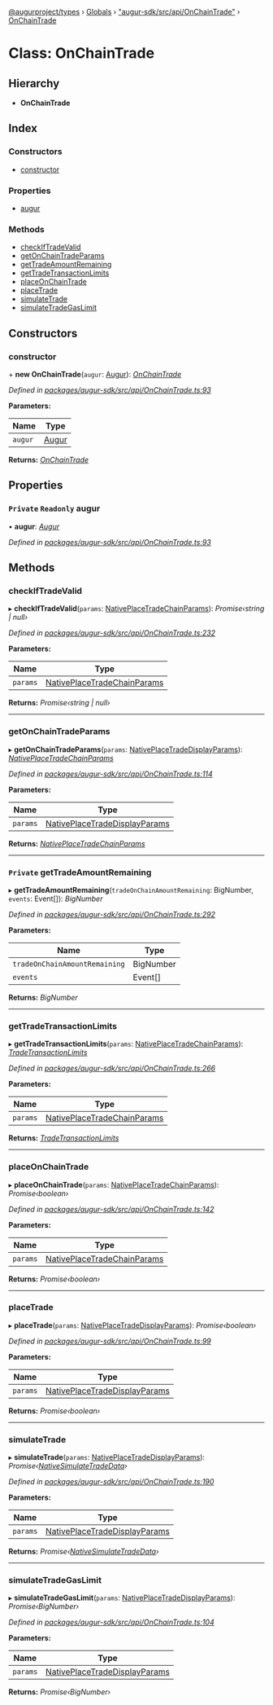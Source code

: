 [@augurproject/types](../README.md) › [Globals](../globals.md) › ["augur-sdk/src/api/OnChainTrade"](../modules/_augur_sdk_src_api_onchaintrade_.md) › [OnChainTrade](_augur_sdk_src_api_onchaintrade_.onchaintrade.md)

# Class: OnChainTrade

## Hierarchy

* **OnChainTrade**

## Index

### Constructors

* [constructor](_augur_sdk_src_api_onchaintrade_.onchaintrade.md#constructor)

### Properties

* [augur](_augur_sdk_src_api_onchaintrade_.onchaintrade.md#private-readonly-augur)

### Methods

* [checkIfTradeValid](_augur_sdk_src_api_onchaintrade_.onchaintrade.md#checkiftradevalid)
* [getOnChainTradeParams](_augur_sdk_src_api_onchaintrade_.onchaintrade.md#getonchaintradeparams)
* [getTradeAmountRemaining](_augur_sdk_src_api_onchaintrade_.onchaintrade.md#private-gettradeamountremaining)
* [getTradeTransactionLimits](_augur_sdk_src_api_onchaintrade_.onchaintrade.md#gettradetransactionlimits)
* [placeOnChainTrade](_augur_sdk_src_api_onchaintrade_.onchaintrade.md#placeonchaintrade)
* [placeTrade](_augur_sdk_src_api_onchaintrade_.onchaintrade.md#placetrade)
* [simulateTrade](_augur_sdk_src_api_onchaintrade_.onchaintrade.md#simulatetrade)
* [simulateTradeGasLimit](_augur_sdk_src_api_onchaintrade_.onchaintrade.md#simulatetradegaslimit)

## Constructors

###  constructor

\+ **new OnChainTrade**(`augur`: [Augur](_augur_sdk_src_augur_.augur.md)): *[OnChainTrade](_augur_sdk_src_api_onchaintrade_.onchaintrade.md)*

*Defined in [packages/augur-sdk/src/api/OnChainTrade.ts:93](https://github.com/AugurProject/augur/blob/88b6e76efb/packages/augur-sdk/src/api/OnChainTrade.ts#L93)*

**Parameters:**

Name | Type |
------ | ------ |
`augur` | [Augur](_augur_sdk_src_augur_.augur.md) |

**Returns:** *[OnChainTrade](_augur_sdk_src_api_onchaintrade_.onchaintrade.md)*

## Properties

### `Private` `Readonly` augur

• **augur**: *[Augur](_augur_sdk_src_augur_.augur.md)*

*Defined in [packages/augur-sdk/src/api/OnChainTrade.ts:93](https://github.com/AugurProject/augur/blob/88b6e76efb/packages/augur-sdk/src/api/OnChainTrade.ts#L93)*

## Methods

###  checkIfTradeValid

▸ **checkIfTradeValid**(`params`: [NativePlaceTradeChainParams](../interfaces/_augur_sdk_src_api_onchaintrade_.nativeplacetradechainparams.md)): *Promise‹string | null›*

*Defined in [packages/augur-sdk/src/api/OnChainTrade.ts:232](https://github.com/AugurProject/augur/blob/88b6e76efb/packages/augur-sdk/src/api/OnChainTrade.ts#L232)*

**Parameters:**

Name | Type |
------ | ------ |
`params` | [NativePlaceTradeChainParams](../interfaces/_augur_sdk_src_api_onchaintrade_.nativeplacetradechainparams.md) |

**Returns:** *Promise‹string | null›*

___

###  getOnChainTradeParams

▸ **getOnChainTradeParams**(`params`: [NativePlaceTradeDisplayParams](../interfaces/_augur_sdk_src_api_onchaintrade_.nativeplacetradedisplayparams.md)): *[NativePlaceTradeChainParams](../interfaces/_augur_sdk_src_api_onchaintrade_.nativeplacetradechainparams.md)*

*Defined in [packages/augur-sdk/src/api/OnChainTrade.ts:114](https://github.com/AugurProject/augur/blob/88b6e76efb/packages/augur-sdk/src/api/OnChainTrade.ts#L114)*

**Parameters:**

Name | Type |
------ | ------ |
`params` | [NativePlaceTradeDisplayParams](../interfaces/_augur_sdk_src_api_onchaintrade_.nativeplacetradedisplayparams.md) |

**Returns:** *[NativePlaceTradeChainParams](../interfaces/_augur_sdk_src_api_onchaintrade_.nativeplacetradechainparams.md)*

___

### `Private` getTradeAmountRemaining

▸ **getTradeAmountRemaining**(`tradeOnChainAmountRemaining`: BigNumber, `events`: Event[]): *BigNumber*

*Defined in [packages/augur-sdk/src/api/OnChainTrade.ts:292](https://github.com/AugurProject/augur/blob/88b6e76efb/packages/augur-sdk/src/api/OnChainTrade.ts#L292)*

**Parameters:**

Name | Type |
------ | ------ |
`tradeOnChainAmountRemaining` | BigNumber |
`events` | Event[] |

**Returns:** *BigNumber*

___

###  getTradeTransactionLimits

▸ **getTradeTransactionLimits**(`params`: [NativePlaceTradeChainParams](../interfaces/_augur_sdk_src_api_onchaintrade_.nativeplacetradechainparams.md)): *[TradeTransactionLimits](../interfaces/_augur_sdk_src_api_onchaintrade_.tradetransactionlimits.md)*

*Defined in [packages/augur-sdk/src/api/OnChainTrade.ts:266](https://github.com/AugurProject/augur/blob/88b6e76efb/packages/augur-sdk/src/api/OnChainTrade.ts#L266)*

**Parameters:**

Name | Type |
------ | ------ |
`params` | [NativePlaceTradeChainParams](../interfaces/_augur_sdk_src_api_onchaintrade_.nativeplacetradechainparams.md) |

**Returns:** *[TradeTransactionLimits](../interfaces/_augur_sdk_src_api_onchaintrade_.tradetransactionlimits.md)*

___

###  placeOnChainTrade

▸ **placeOnChainTrade**(`params`: [NativePlaceTradeChainParams](../interfaces/_augur_sdk_src_api_onchaintrade_.nativeplacetradechainparams.md)): *Promise‹boolean›*

*Defined in [packages/augur-sdk/src/api/OnChainTrade.ts:142](https://github.com/AugurProject/augur/blob/88b6e76efb/packages/augur-sdk/src/api/OnChainTrade.ts#L142)*

**Parameters:**

Name | Type |
------ | ------ |
`params` | [NativePlaceTradeChainParams](../interfaces/_augur_sdk_src_api_onchaintrade_.nativeplacetradechainparams.md) |

**Returns:** *Promise‹boolean›*

___

###  placeTrade

▸ **placeTrade**(`params`: [NativePlaceTradeDisplayParams](../interfaces/_augur_sdk_src_api_onchaintrade_.nativeplacetradedisplayparams.md)): *Promise‹boolean›*

*Defined in [packages/augur-sdk/src/api/OnChainTrade.ts:99](https://github.com/AugurProject/augur/blob/88b6e76efb/packages/augur-sdk/src/api/OnChainTrade.ts#L99)*

**Parameters:**

Name | Type |
------ | ------ |
`params` | [NativePlaceTradeDisplayParams](../interfaces/_augur_sdk_src_api_onchaintrade_.nativeplacetradedisplayparams.md) |

**Returns:** *Promise‹boolean›*

___

###  simulateTrade

▸ **simulateTrade**(`params`: [NativePlaceTradeDisplayParams](../interfaces/_augur_sdk_src_api_onchaintrade_.nativeplacetradedisplayparams.md)): *Promise‹[NativeSimulateTradeData](../interfaces/_augur_sdk_src_api_onchaintrade_.nativesimulatetradedata.md)›*

*Defined in [packages/augur-sdk/src/api/OnChainTrade.ts:190](https://github.com/AugurProject/augur/blob/88b6e76efb/packages/augur-sdk/src/api/OnChainTrade.ts#L190)*

**Parameters:**

Name | Type |
------ | ------ |
`params` | [NativePlaceTradeDisplayParams](../interfaces/_augur_sdk_src_api_onchaintrade_.nativeplacetradedisplayparams.md) |

**Returns:** *Promise‹[NativeSimulateTradeData](../interfaces/_augur_sdk_src_api_onchaintrade_.nativesimulatetradedata.md)›*

___

###  simulateTradeGasLimit

▸ **simulateTradeGasLimit**(`params`: [NativePlaceTradeDisplayParams](../interfaces/_augur_sdk_src_api_onchaintrade_.nativeplacetradedisplayparams.md)): *Promise‹BigNumber›*

*Defined in [packages/augur-sdk/src/api/OnChainTrade.ts:104](https://github.com/AugurProject/augur/blob/88b6e76efb/packages/augur-sdk/src/api/OnChainTrade.ts#L104)*

**Parameters:**

Name | Type |
------ | ------ |
`params` | [NativePlaceTradeDisplayParams](../interfaces/_augur_sdk_src_api_onchaintrade_.nativeplacetradedisplayparams.md) |

**Returns:** *Promise‹BigNumber›*
